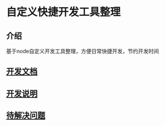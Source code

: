 # 自定义快捷开发工具整理

## 介绍

基于node自定义开发工具整理，方便日常快捷开发，节约开发时间

## [开发文档](./doc/index.MarkDown)

## [开发说明](./dev/index.MarkDown)

## [待解决问题](./issues/index.MarkDown)
